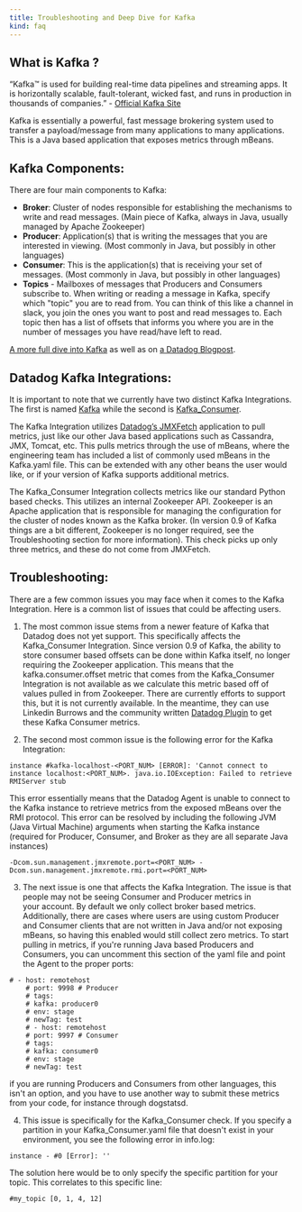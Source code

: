 ```yaml
---
title: Troubleshooting and Deep Dive for Kafka
kind: faq
---
```


## What is Kafka ?

“Kafka™ is used for building real-time data pipelines and streaming apps. It is horizontally scalable, fault-tolerant, wicked fast, and runs in production in thousands of companies.” - [Official Kafka Site](https://kafka.apache.org/)

Kafka is essentially a powerful, fast message brokering system used to transfer a payload/message from many applications to many applications. This is a Java based application that exposes metrics through mBeans.

## Kafka Components:

There are four main components to Kafka:

* **Broker**: Cluster of nodes responsible for establishing the mechanisms to write and read messages. (Main piece of Kafka, always in Java, usually managed by Apache Zookeeper)
* **Producer**: Application(s) that is writing the messages that you are interested in viewing. (Most commonly in Java, but possibly in other languages)
* **Consumer**: This is the application(s) that is receiving your set of messages. (Most commonly in Java, but possibly in other languages)
* **Topics** - Mailboxes of messages that Producers and Consumers subscribe to. When writing or reading a message in Kafka, specify which "topic" you are to read from. You can think of this like a channel in slack, you join the ones you want to post and read messages to. Each topic then has a list of offsets that informs you where you are in the number of messages you have read/have left to read.

[A more full dive into Kafka](https://sookocheff.com/post/kafka/kafka-in-a-nutshell/) as well as on [a Datadog Blogpost](https://www.datadoghq.com/blog/monitoring-kafka-performance-metrics/). 

## Datadog Kafka Integrations:

It is important to note that we currently have two distinct Kafka Integrations. The first is named [Kafka](/integrations/kafka) while the second is [Kafka_Consumer](/integrations/kafka).

The Kafka Integration utilizes [Datadog’s JMXFetch](https://github.com/DataDog/jmxfetch) application to pull metrics, just like our other Java based applications such as Cassandra, JMX, Tomcat, etc. This pulls metrics through the use of mBeans, where the engineering team has included a list of commonly used mBeans in the Kafka.yaml file. This can be extended with any other beans the user would like, or if your version of Kafka supports additional metrics.

The Kafka_Consumer Integration collects metrics like our standard Python based checks. This utilizes an internal Zookeeper API. Zookeeper is an Apache application that is responsible for managing the configuration for the cluster of nodes known as the Kafka broker. (In version 0.9 of Kafka things are a bit different, Zookeeper is no longer required, see the Troubleshooting section for more information). This check picks up only three metrics, and these do not come from JMXFetch.

## Troubleshooting:

There are a few common issues you may face when it comes to the Kafka Integration. Here is a common list of issues that could be affecting users.

1. The most common issue stems from a newer feature of Kafka that Datadog does not yet support. This specifically affects the Kafka_Consumer Integration. Since version 0.9 of Kafka, the ability to store consumer based offsets can be done within Kafka itself, no longer requiring the Zookeeper application. This means that the kafka.consumer.offset metric that comes from the Kafka_Consumer Integration is not available as we calculate this metric based off of values pulled in from Zookeeper. There are currently efforts to support this, but it is not currently available. In the meantime, they can use Linkedin Burrows and the community written [Datadog Plugin](https://github.com/packetloop/datadog-agent-burrow) to get these Kafka Consumer metrics.  

2. The second most common issue is the following error for the Kafka Integration:
```
instance #kafka-localhost-<PORT_NUM> [ERROR]: 'Cannot connect to instance localhost:<PORT_NUM>. java.io.IOException: Failed to retrieve RMIServer stub
```
This error essentially means that the Datadog Agent is unable to connect to the Kafka instance to retrieve metrics from the exposed mBeans over the RMI protocol.
This error can be resolved by including the following JVM (Java Virtual Machine) arguments when starting the Kafka instance (required for Producer, Consumer, and Broker as they are all separate Java instances)
```
-Dcom.sun.management.jmxremote.port=<PORT_NUM> -Dcom.sun.management.jmxremote.rmi.port=<PORT_NUM>
```

3. The next issue is one that affects the Kafka Integration. The issue is that people may not be seeing Consumer and Producer metrics in your account. By default we only collect broker based metrics.
Additionally, there are cases where users are using custom Producer and Consumer clients that are not written in Java and/or not exposing mBeans, so having this enabled would still collect zero metrics. To start pulling in metrics, if you're running Java based Producers and Consumers, you can uncomment this section of the yaml file and point the Agent to the proper ports:
```
# - host: remotehost
    # port: 9998 # Producer
    # tags:
    # kafka: producer0
    # env: stage
    # newTag: test
    # - host: remotehost
    # port: 9997 # Consumer
    # tags:
    # kafka: consumer0
    # env: stage
    # newTag: test
```
if you are running Producers and Consumers from other languages, this isn't an option, and you have to use another way to submit these metrics from your code, for instance through dogstatsd.

4. This issue is specifically for the Kafka_Consumer check. If you specify a partition in your Kafka_Consumer.yaml file that doesn't exist in your environment, you see the following error in info.log:
```
instance - #0 [Error]: ''
```
The solution here would be to only specify the specific partition for your topic. This correlates to this specific line:
```
#my_topic [0, 1, 4, 12]
```
